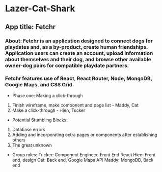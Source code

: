 # Lazer-Cat-Shark

## App title: Fetchr

### About: Fetchr is an application designed to connect dogs for playdates and, as a by-product, create human friendships. Application users can create an account, upload information about themselves and their dog, and browse other available owner-dog pairs for compatible playdate partners.

### Fetchr features use of React, React Router, Node, MongoDB, Google Maps, and CSS Grid.

* Phase one: Making a click-through
1. Finish wireframe, make component and page list - Maddy, Cat
2. Make a click-through - Hien, Tucker
* Potential Stumbling Blocks:
1. Database errors
2. Adding and incorporating extra pages or components after establishing others
3. The great unknown
* Group roles:
Tucker: Component Engineer, Front End React
Hien: Front end, design
Cat: Back end, Google Maps API
Maddy: MongoDB, Back end
